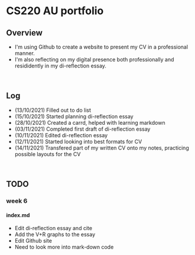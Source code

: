 # CS220 AU portfolio
## Overview
- I'm using Github to create a website to present my CV in a professional manner.
- I'm also reflecting on my digital presence both professionally and resididently in my di-reflection essay.

<br>

## Log
- (13/10/2021) Filled out to do list
- (15/10/2021) Started planning di-reflection essay
- (28/10/2021) Created a carrd, helped with learning markdown 
- (03/11/2021) Completed first draft of di-reflection essay
- (10/11/2021) Edited di-reflection essay
- (12/11/2021) Started looking into best formats for CV
- (14/11/2021) Transfered part of my written CV onto my notes, practicing possible layouts for the CV

<br>

## TODO
### week 6
#### index.md
- Edit di-reflection essay and cite
- Add the V+R graphs to the essay
- Edit Github site
- Need to look more into mark-down code
<br>
